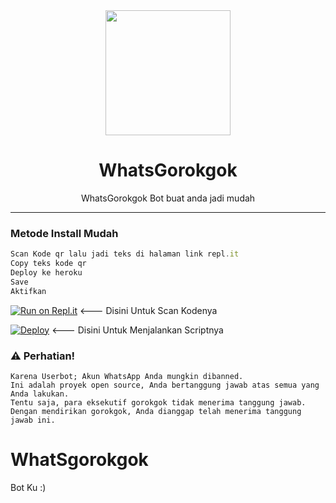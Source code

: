 <div align="center">
  <img src="https://i.ibb.co/rxWp4v4/573dcd30eef9.jpg" width="200" height="200">
  <h1>WhatsGorokgok</h1>
</div>
<p align="center">
    WhatsGorokgok Bot buat anda jadi mudah
</p>

----
### Metode Install Mudah
```js
Scan Kode qr lalu jadi teks di halaman link repl.it
Copy teks kode qr
Deploy ke heroku
Save
Aktifkan
```
[![Run on Repl.it](https://repl.it/badge/github/fazonetea/WhatSgorokgok)](https://repl.it/@fazonetea/indexjs) <--- Disini Untuk Scan Kodenya

[![Deploy](https://www.herokucdn.com/deploy/button.svg)](https://heroku.com/deploy?template=https://github.com/fazonetea/WhatSgorokgok) <--- Disini Untuk Menjalankan Scriptnya

### ⚠️ Perhatian! 
```
Karena Userbot; Akun WhatsApp Anda mungkin dibanned.
Ini adalah proyek open source, Anda bertanggung jawab atas semua yang Anda lakukan.
Tentu saja, para eksekutif gorokgok tidak menerima tanggung jawab.
Dengan mendirikan gorokgok, Anda dianggap telah menerima tanggung jawab ini.
```

# WhatSgorokgok
Bot Ku :)
